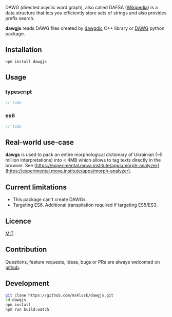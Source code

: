 DAWG (directed acyclic word graph), also called DAFSA ([Wikipedia](https://en.wikipedia.org/wiki/Deterministic_acyclic_finite_state_automaton)) is a data structure that lets you efficiently store sets of strings and also provides prefix search.

**dawgjs** reads DAWG files created by [dawgdic](https://code.google.com/archive/p/dawgdic/) C++ library or [DAWG](https://github.com/kmike/DAWG) python package.

## Installation
```
npm install dawgjs
```

## Usage

### typescript
```ts
// todo
```

### es6
```js
// todo
```

## Real-world use-case
**dawgs** is used to pack an entire morphological dictionary of Ukrainian (~5 million interpretations) into < 4MB which allows to tag texts directly in the browser. See [https://experimental.mova.institute/apps/morph-analyzer](https://experimental.mova.institute/apps/morph-analyzer).

## Current limitations
- This package can't create DAWGs.
- Targeting ES6. Additional transpilation required if targeting ES5/ES3.

## Licence
[MIT](https://github.com/msklvsk/dawgjs/blob/master/LICENSE).

## Contribution
Questions, feature requests, ideas, bugs or PRs are always welcomed on [github](https://github.com/msklvsk/dawgjs/issues/new).

## Development
```bash
git clone https://github.com/msklvsk/dawgjs.git
cd dawgjs
npm install
npm run build:watch
```
